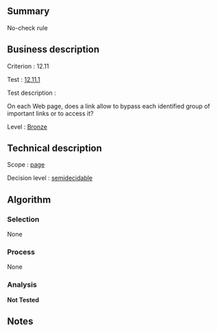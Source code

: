 ## Summary

No-check rule

## Business description

Criterion : 12.11

Test : [12.11.1](http://www.accessiweb.org/index.php/accessiweb-22-english-version.html#test-12-11-1)

Test description :

On each Web page, does a link allow to bypass each identified group of
important links or to access it?

Level : [Bronze](/en/category/rules-design/accessiweb-11/level/bronze)

## Technical description

Scope : [page](/en/category/rules-design/accessiweb-11/scope/page)

Decision level :
[semidecidable](/en/category/rules-design/accessiweb-11/decision-level/semidecidable)

## Algorithm

### Selection

None

### Process

None

### Analysis

**Not Tested**

## Notes


